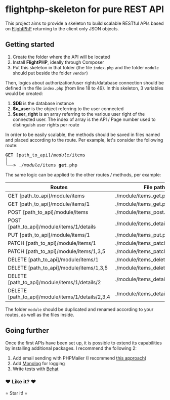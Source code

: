 # flightphp-skeleton for pure REST API

This project aims to provide a skeleton to build scalable RESTful APIs based on [FlightPhP](https://github.com/mikecao/flight) returning to the client only JSON objects.

## Getting started
1. Create the folder where the API will be located
2. Install **FlightPHP**, ideally through Composer
3. Put this skeleton in that folder (the file `index.php` and the folder `module` should put beside the folder `vendor`)

Then, logics about authorization/user rights/database connection should be defined in the file `index.php` (from line 18 to 49). In this skeleton, 3 variables would be created:
1. **$DB** is the database instance
2. **$o_user** is the object referring to the user connected
3. **$user_right** is an array referring to the various user right of the connected user. The index of array is the API / Page number used to distinguish user rights per route

In order to be easily scalable, the methods should be saved in files named and placed according to the route. Per example, let's consider the following route:

<pre><b>GET</b> [path_to_api]/<em>module</em>/items
│
└──> ./<em>module</em>/items_<b>get</b>.php
</pre>

The same logic can be applied to the other routes / methods, per example:

| Routes | File paths |
|---|---|
| GET [path_to_api]/module/items | ./module/items_get.php |
| GET [path_to_api]/module/items/1 | ./module/items_get.php |
| POST [path_to_api]/module/items | ./module/items_post.php |
| POST [path_to_api]/module/items/1/details | ./module/items_details_post.php |
| PUT [path_to_api]/module/items/1 | ./module/items_put.php |
| PATCH [path_to_api]/module/items/1 | ./module/items_patch.php |
| PATCH [path_to_api]/module/items/1,3,5 | ./module/items_patch.php |
| DELETE [path_to_api]/module/items/1 | ./module/items_delete.php |
| DELETE [path_to_api]/module/items/1,3,5 | ./module/items_delete.php |
| DELETE [path_to_api]/module/items/1/details/2 | ./module/items_details_delete.php |
| DELETE [path_to_api]/module/items/1/details/2,3,4 | ./module/items_details_delete.php |

The folder `module` should be duplicated and renamed according to your routes, as well as the files inside.

## Going further
Once the first APIs have been set up, it is possible to extend its capabilities by installing additional packages. I recommend the following 2:
1. Add email sending with PHPMailer (I recommend [this approach](https://github.com/mikecao/flight/issues/386#issuecomment-494993998))
2. Add [Monolog](https://github.com/Seldaek/monolog) for logging
3. Write tests with [Behat](https://behat.org)

### :heart: Like it? :heart:

:star: Star it! :star:
